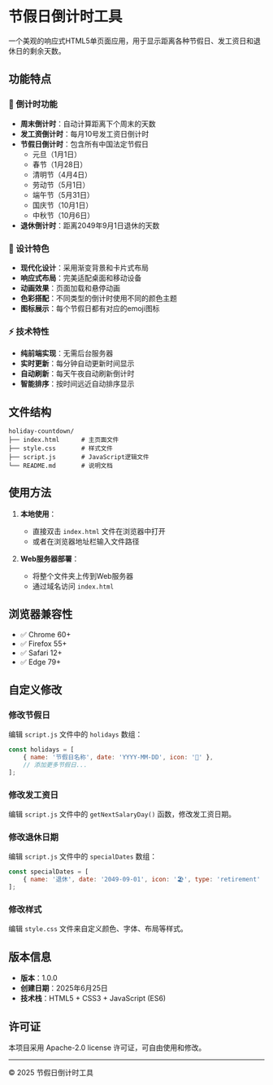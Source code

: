 # 节假日倒计时工具

一个美观的响应式HTML5单页面应用，用于显示距离各种节假日、发工资日和退休日的剩余天数。

## 功能特点

### 📅 倒计时功能
- **周末倒计时**：自动计算距离下个周末的天数
- **发工资倒计时**：每月10号发工资日倒计时
- **节假日倒计时**：包含所有中国法定节假日
  - 元旦（1月1日）
  - 春节（1月28日）
  - 清明节（4月4日）
  - 劳动节（5月1日）
  - 端午节（5月31日）
  - 国庆节（10月1日）
  - 中秋节（10月6日）
- **退休倒计时**：距离2049年9月1日退休的天数

### 🎨 设计特色
- **现代化设计**：采用渐变背景和卡片式布局
- **响应式布局**：完美适配桌面和移动设备
- **动画效果**：页面加载和悬停动画
- **色彩搭配**：不同类型的倒计时使用不同的颜色主题
- **图标展示**：每个节假日都有对应的emoji图标

### ⚡ 技术特性
- **纯前端实现**：无需后台服务器
- **实时更新**：每分钟自动更新时间显示
- **自动刷新**：每天午夜自动刷新倒计时
- **智能排序**：按时间远近自动排序显示

## 文件结构

```
holiday-countdown/
├── index.html      # 主页面文件
├── style.css       # 样式文件
├── script.js       # JavaScript逻辑文件
└── README.md       # 说明文档
```

## 使用方法

1. **本地使用**：
   - 直接双击 `index.html` 文件在浏览器中打开
   - 或者在浏览器地址栏输入文件路径

2. **Web服务器部署**：
   - 将整个文件夹上传到Web服务器
   - 通过域名访问 `index.html`

## 浏览器兼容性

- ✅ Chrome 60+
- ✅ Firefox 55+
- ✅ Safari 12+
- ✅ Edge 79+

## 自定义修改

### 修改节假日
编辑 `script.js` 文件中的 `holidays` 数组：

```javascript
const holidays = [
    { name: '节假日名称', date: 'YYYY-MM-DD', icon: '🎊' },
    // 添加更多节假日...
];
```

### 修改发工资日
编辑 `script.js` 文件中的 `getNextSalaryDay()` 函数，修改发工资日期。

### 修改退休日期
编辑 `script.js` 文件中的 `specialDates` 数组：

```javascript
const specialDates = [
    { name: '退休', date: '2049-09-01', icon: '🏖️', type: 'retirement' }
];
```

### 修改样式
编辑 `style.css` 文件来自定义颜色、字体、布局等样式。

## 版本信息

- **版本**：1.0.0
- **创建日期**：2025年6月25日
- **技术栈**：HTML5 + CSS3 + JavaScript (ES6)

## 许可证

本项目采用 Apache-2.0 license 许可证，可自由使用和修改。

---

© 2025 节假日倒计时工具

